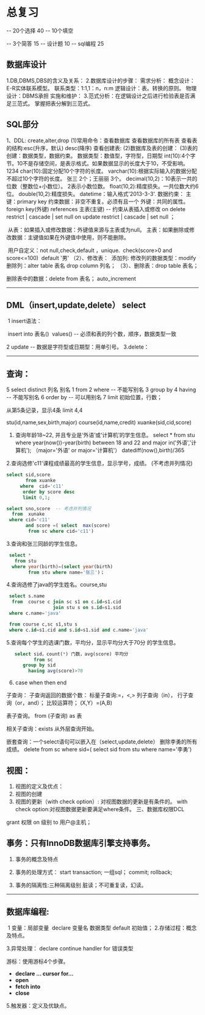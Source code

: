 # 总复习

-- 20个选择
 40
-- 10个填空

-- 3个简答  15
-- 设计题   10
-- sql编程   25

## 数据库设计

  1.DB,DBMS,DBS的含义及关系：
  2.数据库设计的步骤：
      需求分析：
      概念设计：E-R实体联系模型。
                联系类型：1:1,1：n，n:m
      逻辑设计：表。转换的原则。
      物理设计：DBMS承担
      实施和维护：
  3.范式分析：在逻辑设计之后进行检验表是否满足三范式。
       掌握把表分解到三范式。

## SQL部分

  1、DDL: create,alter,drop
     (1)常用命令：查看数据库
 	       查看数据库的所有表
	       查看表的结构:esc(升序，默认)  desc(降序) 
	       查看创建表:
     (2)数据库及表的创建：
     (3)表的创建：数据类型，数据约束。
        数据类型：数值型，字符型，日期型
            int(10):4个字节。10不是存储空间，是表示格式。如果数据显示的长度大于10，不受影响。
	       1234
           char(10):固定分配10个字符的长度。
	   varchar(10):根据实际输入的数据分配不超过10个字符的长度。
                      张三  2个；王丽丽 3个。
            decimal(10,2)：10表示一共的位数（整数位+小数位）。
                           2表示小数位数。
            float(10,2):精度损失。一共位数大约6位。
            double(10,2):精度损失。
            datetime：输入格式'2013-3-3'.
        数据约束：
            主键：primary key 约束数据：非空不重复。必须有且一个
            外键：共同的属性。
             foreign key(外键) references 主表(主键)  -- 约束从表插入或修改
             on delete  restrict | cascade | set null 
             on update  restrict | cascade | set null ；

​       从表：如果插入或修改数据：外键值来源与主表或为null。
​       主表：如果删除或修改数据：主键值如果在外键值中使用，则不能删除。

​        用户自定义：not null,check,default ，unique.
​           check(score>0 and score<=100)
​            default '男'
  （2）、修改表：
​     添加列:
​     修改列的数据类型：modify 
​     删除列：alter table 表名 drop column 列名；
  （3）、删除表：drop table 表名； 

 删除表中的数据：delete  from 表名；
auto_increment

----------------------------------------------------
## DML（insert,update,delete） select 

​     1 insert语法：

​    insert into 表名()
​    values()               -- 必须和表的列个数，顺序，数据类型一致

 2 update         -- 数据是字符型或日期型：用单引号。
 3.delete：

----------------------------------------
##  查询：

 5 select    distinct 列名 别名
 1 from
 2 where    -- 不能写别名
 3 group by
 4 having     -- 不能写别名
 6 order by   -- 可以用别名
 7 limit 初始位置，行数；

  从第5条记录，显示4条
  limit 4,4

  stu(id,name,sex,birth,major)
  course(id,name,credit)
  xuanke(sid,cid,score)
 1. 查询年龄18~22,
      并且专业是‘外语’或‘计算机’的学生信息。
      select *
     from stu
     where  year(now())-year(birth) between 18 and 22
            and  major in('外语','计算机');
            （major='外语' or major='计算机'）
           datediff(now(),birth)/365 

 2.查询选修'c11'课程成绩最高的学生信息，显示学号，成绩。
 (不考虑并列情况)
    

```sql
select sid,score
       from xuanke
     where  cid='c11' 
      order by score desc
      limit 0,1;
```



```sql
select sno,score  -- 考虑并列情况
  from  xunake
 where cid='c11'
       and score =( select  max(score) 
		from sc where cid='c11')
```

 3.查询和张三同龄的学生信息。

```sql
 select *
   from stu
  where year(birth)=(select year(birth) 
		from stu where name='张三')；
```

 4.查询选修了java的学生姓名。course,stu

```sql
 select s.name
  from  course c join sc s1 on c.id=s1.cid
                 join stu s on s.id=s1.sid
 where c.name='java'

 from course c,sc s1,stu s
 where c.id=s1.cid and s.id=s1.sid and c.name='java'
```

 5.查询每个学生的选课门数，平均分，显示平均分大于70分
   的学生信息。
      

```sql
   select sid，count(*) 门数，avg(score) 平均分
          from sc
      group by sid
        having avg(score)>70
```



 6. case
      when   then
    end

 子查询：
    子查询返回的数据个数：
      标量子查询:=，<,>
      列子查询（in），
      行子查询（or，and）；
    比较运算符；
     (X,Y）=(A,B)

表子查询。
from (子查询) as 表

 相关子查询：exists 从外层查询开始。

 嵌套查询：一个select语句可以嵌入在（select,update,delete）
  删除李勇的所有成绩。
  delete from sc
  where sid=( select sid from stu where name='李勇')

## 视图：

   1. 视图的定义及优点：
   2. 视图的创建
   3. 视图的更新（with check option）:
      对视图数据的更新是有条件的。
      with check option:对视图数据更新要满足where条件。
       三、数据库权限DCL

grant 权限  on 级别 to 用户@主机；

## 事务：只有InnoDB数据库引擎支持事务。

   1. 事务的概念及特点
   2. 事务的处理方式：
       start transaction;
         一组sql；
       commit;
       rollback;
       
   3. 事务的隔离性:三种隔离级别
       脏读；不可重复读，幻读。


----------------------
## 数据库编程:

​    1 变量：局部变量
​           declare 变量名  数据类型 default 初始值；
​    2.存储过程：概念及特点。

3.异常处理：
 declare continue handler for 错误类型

游标：使用游标4个步骤。

- **declare ... cursor for...**
- **open** 
- **fetch  into**
- **close**

5.触发器：定义及优缺点。





 





​         


​	